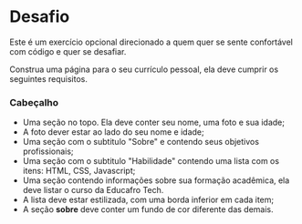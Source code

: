 # Desafio
Este é um exercício opcional direcionado a quem quer se sente confortável com código e quer se desafiar. 

Construa uma página para o seu currículo pessoal, ela deve cumprir os seguintes requisitos.

### Cabeçalho
- Uma seção no topo. Ela deve conter seu nome, uma foto e sua idade;
- A foto dever estar ao lado do seu nome e idade;
- Uma seção com o subtitulo "Sobre" e contendo seus objetivos profissionais;
- Uma seção com o subtitulo "Habilidade" contendo uma lista com os itens: HTML, CSS, Javascript;
- Uma seção contendo informações sobre sua formação acadêmica, ela deve listar o curso da Educafro Tech.
- A lista deve estar estilizada, com uma borda inferior em cada item;
- A seção **sobre** deve conter um fundo de cor diferente das demais.